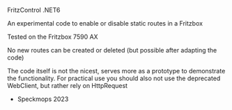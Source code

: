 ﻿FritzControl .NET6

An experimental code to enable or disable static routes in a Fritzbox

Tested on the Fritzbox 7590 AX

No new routes can be created or deleted (but possible after adapting the code)

The code itself is not the nicest, serves more as a prototype to demonstrate the functionality. For practical use you should also not use the deprecated WebClient, but rather rely on HttpRequest

- Speckmops 2023